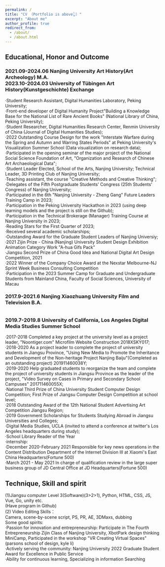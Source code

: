 ```yaml
---
permalink: /
title: "CV （Portfolio is above👆）"
excerpt: "About me"
author_profile: true
redirect_from: 
  - /about/
  - /about.html
---
```


<h2>Educational, Honor and Outcome</h2>
<h3>2021.09-2024.06 Nanjing University     Art History(Art Archeology)      M.A.<br>
2023.10-2024.03 University of Tübingen    Art History(Kunstgeschichte)   Exchange</h3>
·Student Research Assistant, Digital Humanities Laboratory, Peking University;<br>
·Front-end developer of Digital Humanity Project"Building a Knowledge Base for the National List of Rare Ancient Books"
 (National Library of China, Peking University);<br>
·Student Researcher, Digital Humanities Research Center, Renmin University of China (Journal of Digital Humanities Studies);<br>
·2022 Outstanding Course Design for the work "Interstate Warfare during the Spring and Autumn and Warring States Periods" at Peking
University's Visualization Summer School (Data visualization on research data);<br>
·Participated in the opening seminar of the major project of the National Social Science Foundation of Art, "Organization and Research of
Chinese Art Archaeological Data";<br>
·Student Leader Elected, School of the Arts, Nanjing University; Technical Leader, 3D Printing Club of Nanjing University;<br>
·Teaching assistant, the course "Creative Methods and Creative Thinking";<br>
·Delegates of the Fifth Postgraduate Students' Congress (25th Students' Congress) of Nanjing University;<br>
·Participated in the 6th "Nanjing University - Zheng Gang" Future Leaders Training Camp in 2023;<br>
·Participation in the Peking University Hackathon in 2023 (using deep learning models and the project is still on the Github);<br>
·Participation in the Technical Brokerage (Manager) Training Course at Nanjing University in 2023;<br>
·Reading Stars for the First Quarter of 2023;<br>
·Received several academic scholarships;<br>
·Outstanding Award for the Graduate Student Leaders of Nanjing Universiy;<br>
·2021 Zijin Prize - China (Nanjing) University Student Design Exhibition Animation Category Work "A-hua Gifs Pack"<br>
·Jiangsu Second Prize of China Good Idea and National Digital Art Design Competition, 2021<br>
·2022 Winner of the Company Choice Award at the Nexstar Melbourne-NJ Sprint Week Business Consulting Competition<br>
·Participation in the 2023 Summer Camp for Graduate and Undergraduate Students from Mainland China, Faculty of Social Sciences,
University of Macau

<h3>2017.9-2021.6 Nanjing Xiaozhuang University      Film and Television     B.A.

<br>2019.7-2019.8 University of California, Los Angeles     Digital Media Studies   Summer School
</h3>
·2017-2018 Completed a key project at the university level as a project leader, "Noontiger.com" Microfilm Website Construction
2018XSKY017;<br>
·2018-2020 As a project leader to complete the project of university students in Jiangsu Province, "Using New Media to Promote the
Inheritance and Development of the Non-heritage Project Nanjing Baiju"(Completed as an outstanding project) 201911460038Y;<br>
·2019-2020 Help graduated students to reorganize the team and complete the project of university students in Jiangsu Province as the
leader of the project, "Video Survey on Cases in Primary and Secondary School Campuses" 201711460055X;<br>
·National Third Prize of China University Student Computer Design Competition; First Prize of Jiangsu Computer Design Competition at
school level;<br>
·2018 Outstanding Award of the 12th National Student Advertising Art Competition Jiangsu Region;<br>
·2019 Government Scholarships for Students Studying Abroad in Jiangsu Universities and Colleges;<br>
·Digital Media Studies, UCLA (invited to attend a conference at twitter's Los Angeles headquarters during study);<br>
·School Library Reader of the Year<br>
·internship:<br>
·December 2020-February 2021
Responsible for key news operations in the Content Distribution Department of the Internet Division III at Xiaomi's East China
Headquarters(Fortune 500)<br>
·March 2021 - May 2021
In charge of qualification review in the large super business group of JD Central Office at JD Headquarters(Fortune 500)


<h2>Technique, Skill and spirit</h2>
(1)Jiangsu computer Level 3(Software)(3>2>1), Python, HTML, CSS, JS, Vue, Go, unity etc.<br>(Have program in Github)<br>
(2) Video Editing Skills：<br>
Camera, scene-by-scene script, PS, PR, AE, 3DMaxs, dubbing<br>
Some good spirits:<br>
·Passion for innovation and entrepreneurship: Participate in The Fourth Entrepreneurship Zijin Class of Nanjing University, XbotPark
design thinking MiniCamp, Participated in the workshop "VR Creating Virtual Spaces" (parsons school of design, kyle li)<br>
·Actively serving the community: Nanjing University 2022 Graduate Student Award for Excellence in Public Service<br>
·Ability for continuous learning, Specializing in information Searching
